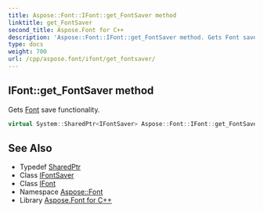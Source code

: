```yaml
---
title: Aspose::Font::IFont::get_FontSaver method
linktitle: get_FontSaver
second_title: Aspose.Font for C++
description: 'Aspose::Font::IFont::get_FontSaver method. Gets Font save functionality in C++.'
type: docs
weight: 700
url: /cpp/aspose.font/ifont/get_fontsaver/
---
```

## IFont::get_FontSaver method


Gets [Font](../../font/) save functionality.

```cpp
virtual System::SharedPtr<IFontSaver> Aspose::Font::IFont::get_FontSaver()=0
```

## See Also

* Typedef [SharedPtr](../../../system/sharedptr/)
* Class [IFontSaver](../../ifontsaver/)
* Class [IFont](../)
* Namespace [Aspose::Font](../../)
* Library [Aspose.Font for C++](../../../)
